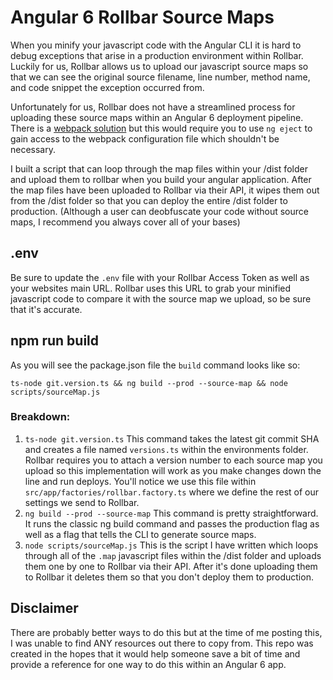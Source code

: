 # Angular 6 Rollbar Source Maps

When you minify your javascript code with the Angular CLI it is hard to debug exceptions that arise in a production environment within Rollbar.
Luckily for us, Rollbar allows us to upload our javascript source maps so that we can see the original source filename, line number, method name, and code snippet the exception occurred from.

Unfortunately for us, Rollbar does not have a streamlined process for uploading these source maps within an Angular 6 deployment pipeline. There is a [webpack solution](https://github.com/thredup/rollbar-sourcemap-webpack-plugin) but this would require you to use `ng eject` to gain access to the webpack configuration file which shouldn't be necessary.

I built a script that can loop through the map files within your /dist folder and upload them to rollbar when you build your angular application. After the map files have been uploaded to Rollbar via their API, it wipes them out from the /dist folder so that you can deploy the entire /dist folder to production. (Although a user can deobfuscate your code without source maps, I recommend you always cover all of your bases)

## .env

Be sure to update the `.env` file with your Rollbar Access Token as well as your websites main URL. Rollbar uses this URL to grab your minified javascript code to compare it with the source map we upload, so be sure that it's accurate.

## npm run build

As you will see the package.json file the `build` command looks like so:
```
ts-node git.version.ts && ng build --prod --source-map && node scripts/sourceMap.js
```

### Breakdown:
1. `ts-node git.version.ts` This command takes the latest git commit SHA and creates a file named `versions.ts` within the environments folder. Rollbar requires you to attach a version number to each source map you upload so this implementation will work as you make changes down the line and run deploys. You'll notice we use this file within `src/app/factories/rollbar.factory.ts` where we define the rest of our settings we send to Rollbar.
2. `ng build --prod --source-map` This command is pretty straightforward. It runs the classic ng build command and passes the production flag as well as a flag that tells the CLI to generate source maps.
3. `node scripts/sourceMap.js` This is the script I have written which loops through all of the `.map` javascript files within the /dist folder and uploads them one by one to Rollbar via their API. After it's done uploading them to Rollbar it deletes them so that you don't deploy them to production.


## Disclaimer

There are probably better ways to do this but at the time of me posting this, I was unable to find ANY resources out there to copy from. This repo was created in the hopes that it would help someone save a bit of time and provide a reference for one way to do this within an Angular 6 app.
